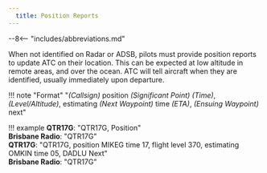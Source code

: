 ```yaml
---
  title: Position Reports
---
```


--8<-- "includes/abbreviations.md"

When not identified on Radar or ADSB, pilots must provide position reports to update ATC on their location. This can be expected at low altitude in remote areas, and over the ocean. ATC will tell aircraft when they are identified, usually immediately upon departure.

!!! note "Format"
    "*(Callsign)* position *(Significant Point)* *(Time)*, *(Level/Altitude)*, estimating *(Next Waypoint)* time *(ETA)*, *(Ensuing Waypoint)* next"

!!! example
    **QTR17G**: "QTR17G, Position"  
    **Brisbane Radio**: "QTR17G"  
    **QTR17G**: "QTR17G, position MIKEG time 17, flight level 370, estimating OMKIN time 05, DADLU Next"  
    **Brisbane Radio**: "QTR17G"  